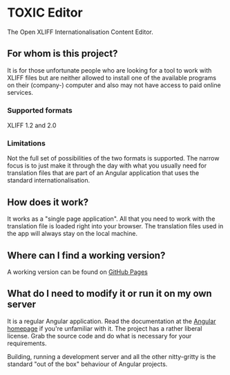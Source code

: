 # TOXIC Editor

The Open XLIFF Internationalisation Content Editor.

## For whom is this project?

It is for those unfortunate people who are looking for a tool to work with XLIFF files but are neither
allowed to install one of the available programs on their (company-) computer and also may not
have access to paid online services.

### Supported formats

XLIFF 1.2 and 2.0

### Limitations

Not the full set of possibilities of the two formats is supported. The narrow focus is
to just make it through the day with what you usually need for translation files that
are part of an Angular application that uses the standard internationalisation.

## How does it work?

It works as a "single page application". All that you need to work with the translation file is loaded
right into your browser. The translation files used in the app will always stay on the local machine.

## Where can I find a working version?

A working version can be found on [GitHub Pages](https://silent-fred.github.io/toxic)

## What do I need to modify it or run it on my own server

It is a regular Angular application. Read the documentation at the
[Angular homepage](https://angular.io/) if you're unfamiliar with it.
The project has a rather liberal license. Grab the source code and do what
is necessary for your requirements.

Building, running a development server and all the other nitty-gritty is
the standard "out of the box" behaviour of Angular projects.
